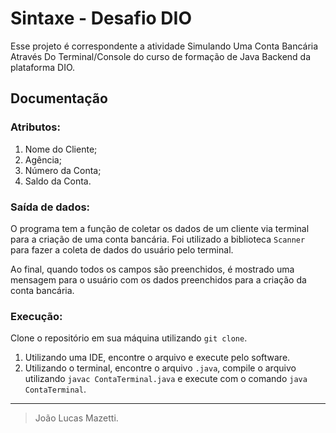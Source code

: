 # Sintaxe - Desafio DIO

Esse projeto é correspondente a atividade Simulando Uma Conta Bancária Através Do Terminal/Console 
do curso de formação de Java Backend da plataforma DIO.

## Documentação
### Atributos:
1. Nome do Cliente;
2. Agência;
3. Número da Conta;
4. Saldo da Conta.

### Saída de dados:
O programa tem a função de coletar os dados de um cliente via terminal para a criação
de uma conta bancária. Foi utilizado a biblioteca `Scanner` para fazer a coleta de dados
do usuário pelo terminal.

Ao final, quando todos os campos são preenchidos, é mostrado uma mensagem para o usuário com os dados preenchidos
para a criação da conta bancária.

### Execução:
Clone o repositório em sua máquina utilizando `git clone`.

1. Utilizando uma IDE, encontre o arquivo e execute pelo software.
2. Utilizando o terminal, encontre o arquivo `.java`, compile o arquivo utilizando `javac ContaTerminal.java` e execute
com o comando `java ContaTerminal`.
---
> João Lucas Mazetti.